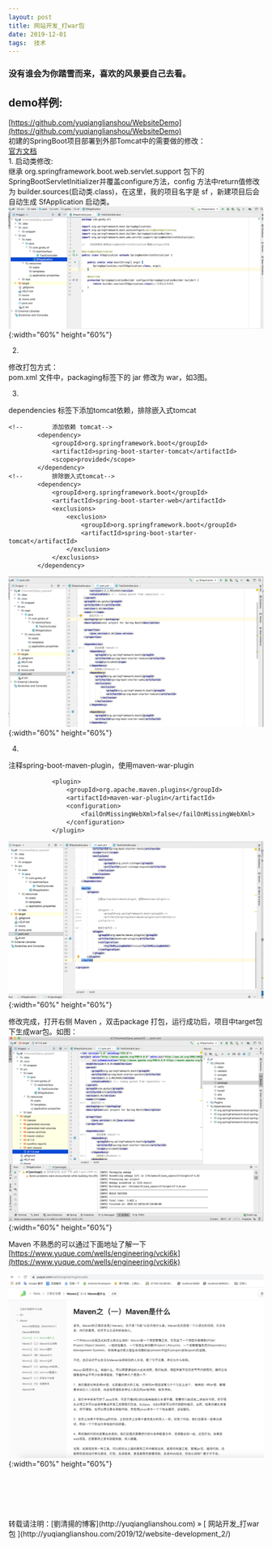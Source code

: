 ```yaml
---
layout: post  
title: 网站开发_打war包 
date: 2019-12-01  
tags:  技术
---
```

### 没有谁会为你踏雪而来，喜欢的风景要自己去看。 

## demo样例:  
[https://github.com/yuqianglianshou/WebsiteDemo](https://github.com/yuqianglianshou/WebsiteDemo)  
初建的SpringBoot项目部署到外部Tomcat中的需要做的修改：  
[官方文档](https://docs.spring.io/spring-boot/docs/current/reference/html/howto.html#howto-traditional-deployment)  
1. 
启动类修改:  
继承 org.springframework.boot.web.servlet.support 包下的 SpringBootServletInitializer并覆盖configure方法，config 方法中return值修改为 builder.sources(启动类.class)，在这里，我的项目名字是 sf ，新建项目后会自动生成 SfApplication 启动类。
![](/images/posts/websitedev/9.webp){:width="60%" height="60%"}    

2. 
修改打包方式：  
pom.xml 文件中，packaging标签下的 jar 修改为 war，如3图。

3. 
dependencies 标签下添加tomcat依赖，排除嵌入式tomcat 
```
<!--        添加依赖 tomcat-->
        <dependency>
            <groupId>org.springframework.boot</groupId>
            <artifactId>spring-boot-starter-tomcat</artifactId>
            <scope>provided</scope>
        </dependency>
<!--        排除嵌入式tomcat-->
        <dependency>
            <groupId>org.springframework.boot</groupId>
            <artifactId>spring-boot-starter-web</artifactId>
            <exclusions>
                <exclusion>
                    <groupId>org.springframework.boot</groupId>
                    <artifactId>spring-boot-starter-tomcat</artifactId>
                </exclusion>
            </exclusions>
        </dependency>
```
![](/images/posts/websitedev/10.webp){:width="60%" height="60%"}  

4. 
注释spring-boot-maven-plugin，使用maven-war-plugin  
```
            <plugin>
                <groupId>org.apache.maven.plugins</groupId>
                <artifactId>maven-war-plugin</artifactId>
                <configuration>
                    <failOnMissingWebXml>false</failOnMissingWebXml>
                </configuration>
            </plugin>
```
![](/images/posts/websitedev/11.webp){:width="60%" height="60%"}  

修改完成，打开右侧 Maven ，双击package 打包，运行成功后，项目中target包下生成war包。如图：  
![](/images/posts/websitedev/12.webp){:width="60%" height="60%"}  

Maven 不熟悉的可以通过下面地址了解一下  
[https://www.yuque.com/wells/engineering/vcki6k](https://www.yuque.com/wells/engineering/vcki6k)

![](/images/posts/websitedev/13.webp){:width="60%" height="60%"}  

<br/> 
<br/> 
<br/> 
<br/> 
<br/> 
转载请注明：[劉清揚的博客](http://yuqianglianshou.com) » [ 网站开发_打war包  ](http://yuqianglianshou.com/2019/12/website-development_2/)  
<br/>